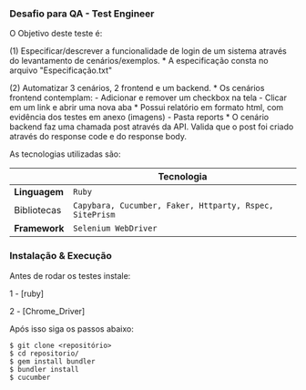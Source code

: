 ### Desafio para QA - Test Engineer ###

O Objetivo deste teste é:

 (1) Especificar/descrever a funcionalidade de login de um sistema através do levantamento de cenários/exemplos. 
    * A especificação consta no arquivo "Especificação.txt"

 (2) Automatizar 3 cenários, 2 frontend e um backend.
    * Os cenários frontend contemplam:
      - Adicionar e remover um checkbox na tela
      - Clicar em um link e abrir uma nova aba
    * Possui relatório em formato html, com evidência dos testes em anexo (imagens) - Pasta reports
    * O cenário backend faz uma chamada post através da API. Valida que o post foi criado através do response code e do response body.

As tecnologias utilizadas são:

|                |Tecnologia                       
|----------------|-------------------------------                           |
|**Linguagem**   |`Ruby`                                                    |
|Bibliotecas     |`Capybara, Cucumber, Faker, Httparty, Rspec, SitePrism`   |
|**Framework**   |`Selenium WebDriver`                                      |


### Instalação & Execução ###

Antes de rodar os testes instale:

   1 - [ruby] 
   
   2 - [Chrome_Driver] 

Após isso siga os passos abaixo:

    $ git clone <repositório>
    $ cd repositorio/
    $ gem install bundler
    $ bundler install
    $ cucumber 